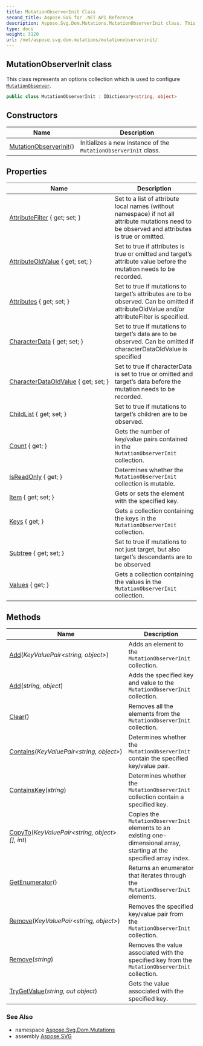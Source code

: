```yaml
---
title: MutationObserverInit Class
second_title: Aspose.SVG for .NET API Reference
description: Aspose.Svg.Dom.Mutations.MutationObserverInit class. This class represents an options collection which is used to configure MutationObserver
type: docs
weight: 3120
url: /net/aspose.svg.dom.mutations/mutationobserverinit/
---
```

## MutationObserverInit class

This class represents an options collection which is used to configure [`MutationObserver`](../mutationobserver/).

```csharp
public class MutationObserverInit : IDictionary<string, object>
```

## Constructors

| Name | Description |
| --- | --- |
| [MutationObserverInit](mutationobserverinit/)() | Initializes a new instance of the `MutationObserverInit` class. |

## Properties

| Name | Description |
| --- | --- |
| [AttributeFilter](../../aspose.svg.dom.mutations/mutationobserverinit/attributefilter/) { get; set; } | Set to a list of attribute local names (without namespace) if not all attribute mutations need to be observed and attributes is true or omitted. |
| [AttributeOldValue](../../aspose.svg.dom.mutations/mutationobserverinit/attributeoldvalue/) { get; set; } | Set to true if attributes is true or omitted and target’s attribute value before the mutation needs to be recorded. |
| [Attributes](../../aspose.svg.dom.mutations/mutationobserverinit/attributes/) { get; set; } | Set to true if mutations to target’s attributes are to be observed. Can be omitted if attributeOldValue and/or attributeFilter is specified. |
| [CharacterData](../../aspose.svg.dom.mutations/mutationobserverinit/characterdata/) { get; set; } | Set to true if mutations to target’s data are to be observed. Can be omitted if characterDataOldValue is specified |
| [CharacterDataOldValue](../../aspose.svg.dom.mutations/mutationobserverinit/characterdataoldvalue/) { get; set; } | Set to true if characterData is set to true or omitted and target’s data before the mutation needs to be recorded. |
| [ChildList](../../aspose.svg.dom.mutations/mutationobserverinit/childlist/) { get; set; } | Set to true if mutations to target’s children are to be observed. |
| [Count](../../aspose.svg.dom.mutations/mutationobserverinit/count/) { get; } | Gets the number of key/value pairs contained in the `MutationObserverInit` collection. |
| [IsReadOnly](../../aspose.svg.dom.mutations/mutationobserverinit/isreadonly/) { get; } | Determines whether the `MutationObserverInit` collection is mutable. |
| [Item](../../aspose.svg.dom.mutations/mutationobserverinit/item/) { get; set; } | Gets or sets the element with the specified key. |
| [Keys](../../aspose.svg.dom.mutations/mutationobserverinit/keys/) { get; } | Gets a collection containing the keys in the `MutationObserverInit` collection. |
| [Subtree](../../aspose.svg.dom.mutations/mutationobserverinit/subtree/) { get; set; } | Set to true if mutations to not just target, but also target’s descendants are to be observed |
| [Values](../../aspose.svg.dom.mutations/mutationobserverinit/values/) { get; } | Gets a collection containing the values in the `MutationObserverInit` collection. |

## Methods

| Name | Description |
| --- | --- |
| [Add](../../aspose.svg.dom.mutations/mutationobserverinit/add/#add)(*KeyValuePair&lt;string, object&gt;*) | Adds an element to the `MutationObserverInit` collection. |
| [Add](../../aspose.svg.dom.mutations/mutationobserverinit/add/#add_1)(*string, object*) | Adds the specified key and value to the `MutationObserverInit` collection. |
| [Clear](../../aspose.svg.dom.mutations/mutationobserverinit/clear/)() | Removes all the elements from the `MutationObserverInit` collection. |
| [Contains](../../aspose.svg.dom.mutations/mutationobserverinit/contains/)(*KeyValuePair&lt;string, object&gt;*) | Determines whether the `MutationObserverInit` contain the specified key/value pair. |
| [ContainsKey](../../aspose.svg.dom.mutations/mutationobserverinit/containskey/)(*string*) | Determines whether the `MutationObserverInit` collection contain a specified key. |
| [CopyTo](../../aspose.svg.dom.mutations/mutationobserverinit/copyto/)(*KeyValuePair&lt;string, object&gt;[], int*) | Copies the `MutationObserverInit` elements to an existing one-dimensional array, starting at the specified array index. |
| [GetEnumerator](../../aspose.svg.dom.mutations/mutationobserverinit/getenumerator/)() | Returns an enumerator that iterates through the `MutationObserverInit` elements. |
| [Remove](../../aspose.svg.dom.mutations/mutationobserverinit/remove/#remove)(*KeyValuePair&lt;string, object&gt;*) | Removes the specified key/value pair from the `MutationObserverInit` collection. |
| [Remove](../../aspose.svg.dom.mutations/mutationobserverinit/remove/#remove_1)(*string*) | Removes the value associated with the specified key from the `MutationObserverInit` collection. |
| [TryGetValue](../../aspose.svg.dom.mutations/mutationobserverinit/trygetvalue/)(*string, out object*) | Gets the value associated with the specified key. |

### See Also

* namespace [Aspose.Svg.Dom.Mutations](../../aspose.svg.dom.mutations/)
* assembly [Aspose.SVG](../../)
